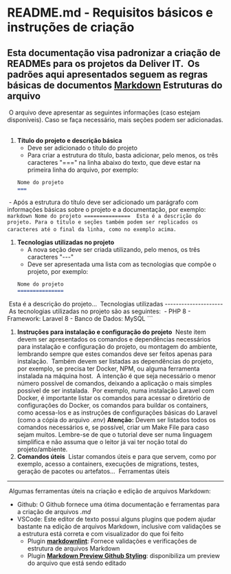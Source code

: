 README.md - Requisitos básicos e instruções de criação
======================================================
​
Esta documentação visa padronizar a criação de READMEs para os projetos da Deliver IT.
​
Os padrões aqui apresentados seguem as regras básicas de documentos [Markdown](https://www.markdownguide.org/basic-syntax/)
​
Estruturas do arquivo
---------------------
​
O arquivo deve apresentar as seguintes informações (caso estejam disponíveis). Caso se faça necessário, mais seções podem ser adicionadas.
​
1. **Título do projeto e descrição básica**
​
    - Deve ser adicionado o título do projeto
    - Para criar a estrutura do título, basta adicionar, pelo menos, os três caracteres "===" na linha abaixo do texto, que deve estar na primeira linha do arquivo, por exemplo:
​
    ```markdown
    Nome do projeto
    ===
    ```
​
    - Após a estrutura do título deve ser adicionado um parágrafo com informações básicas sobre o projeto e a documentação, por exemplo:
​
    ```markdown
    Nome do projeto
    ===============
​
    Esta é a descrição do projeto. Para o título e seções também podem ser replicados os caracteres até o final da linha, como no exemplo acima.
    ```
​
1. **Tecnologias utilizadas no projeto**
​
    - A nova seção deve ser criada utilizando, pelo menos, os três caracteres "---"
    - Deve ser apresentada uma lista com as tecnologias que compõe o projeto, por exemplo:
​
    ```markdown
    Nome do projeto
    ===============
​
    Esta é a descrição do projeto...
​
    Tecnologias utilizadas
    ---------------------
​
    As tecnologias utilizadas no projeto são as seguintes:
​
    - PHP 8
    - Framework: Laravel 8
    - Banco de Dados: MySQL
    ```
​
1. **Instruções para instalação e configuração do projeto**
​
    Neste item devem ser apresentados os comandos e dependências necessários para instalação e configuração do projeto, ou montagem do ambiente, lembrando sempre que estes comandos deve ser feitos apenas para instalação.
​
    Também devem ser listadas as dependências do projeto, por exemplo, se precisa ter Docker, NPM, ou alguma ferramenta instalada na máquina host.
​
    A intenção é que seja necessário o menor número possível de comandos, deixando a aplicação o mais simples possível de ser instalada.
​
    Por exemplo, numa instalação Laravel com Docker, é importante listar os comandos para acessar o diretório de configurações do Docker, os comandos para buildar os containers, como acessa-los e as instruções de configurações básicas do Laravel (como a cópia do arquivo _.env_)
​
    **Atenção:** Devem ser listados todos os comandos necessários e, se possível, criar um Make File para caso sejam muitos. Lembre-se de que o tutorial deve ser numa linguagem simplifica e não assuma que o leitor já vai ter noção total do projeto/ambiente.
​
1. **Comandos úteis**
​
    Listar comandos úteis e para que servem, como por exemplo, acesso a containers, execuções de migrations, testes, geração de pacotes ou artefatos...
​
Ferramentas úteis
-----------------
​
Algumas ferramentas úteis na criação e edição de arquivos Markdown:
​
- Github: O Github fornece uma ótima documentação e ferramentas para a criação de arquivos _.md_ 
- VSCode: Este editor de texto possui alguns plugins que podem ajudar bastante na edição de arquivos Markdown, inclusive com validações se a estrutura está correta e com visualizador do que foi feito
    - Plugin [**markdownlint**](https://marketplace.visualstudio.com/items?itemName=DavidAnson.vscode-markdownlint): Fornece validações e verificações de estrutura de arquivos Markdown
    - Plugin [**Markdown Preview Github Styling**](https://marketplace.visualstudio.com/items?itemName=bierner.markdown-preview-github-styles): disponibiliza um preview do arquivo que está sendo editado